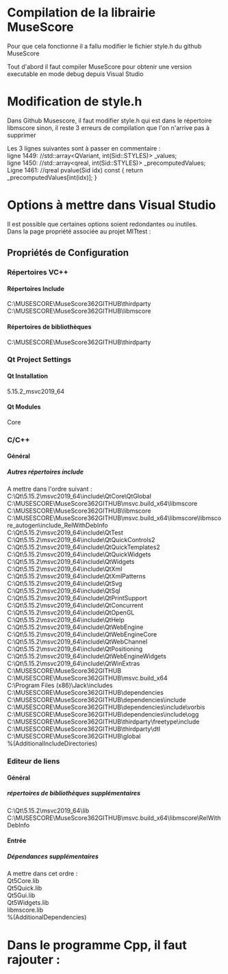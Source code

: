 # Compilation de la librairie MuseScore  
Pour que cela fonctionne il a fallu modifier le fichier style.h du github MuseScore    

Tout d'abord il faut compiler MuseScore pour obtenir une version executable en mode debug depuis Visual Studio  

# Modification de style.h  
Dans Github Musescore, il faut modifier style.h qui est dans le répertoire libmscore sinon, il reste 3 erreurs de compilation que l'on n'arrive pas à supprimer  

Les 3 lignes suivantes sont à passer en commentaire :    
ligne 1449: //std::array<QVariant, int(Sid::STYLES)> _values;  
ligne 1450: //std::array<qreal, int(Sid::STYLES)> _precomputedValues;  
Ligne 1461: //qreal pvalue(Sid idx) const { return _precomputedValues[int(idx)]; }   

# Options à mettre dans Visual Studio   
Il est possible que certaines options soient redondantes ou inutiles.  
Dans la page propriété associée au projet MITtest :

## Propriétés de Configuration
### Répertoires VC++  
#### Répertoires Include  
C:\MUSESCORE\MuseScore362GITHUB\thirdparty  
C:\MUSESCORE\MuseScore362GITHUB\libmscore  

#### Répertoires de bibliothèques
C:\MUSESCORE\MuseScore362GITHUB\thirdparty   

### Qt Project Settings
#### Qt Installation 
5.15.2_msvc2019_64  

#### Qt Modules
Core  

### C/C++
#### Général
##### Autres répertoires include
A mettre dans l'ordre suivant :  
C:\Qt\5.15.2\msvc2019_64\include\QtCore\QtGlobal  
C:\MUSESCORE\MuseScore362GITHUB\msvc.build_x64\libmscore   
C:\MUSESCORE\MuseScore362GITHUB\libmscore   
C:\MUSESCORE\MuseScore362GITHUB\msvc.build_x64\libmscore\libmscore_autogen\include_RelWithDebInfo  
C:\Qt\5.15.2\msvc2019_64\include\QtTest  
C:\Qt\5.15.2\msvc2019_64\include\QtQuickControls2   
C:\Qt\5.15.2\msvc2019_64\include\QtQuickTemplates2   
C:\Qt\5.15.2\msvc2019_64\include\QtQuickWidgets   
C:\Qt\5.15.2\msvc2019_64\include\QtWidgets   
C:\Qt\5.15.2\msvc2019_64\include\QtXml  
C:\Qt\5.15.2\msvc2019_64\include\QtXmlPatterns   
C:\Qt\5.15.2\msvc2019_64\include\QtSvg   
C:\Qt\5.15.2\msvc2019_64\include\QtSql  
C:\Qt\5.15.2\msvc2019_64\include\QtPrintSupport  
C:\Qt\5.15.2\msvc2019_64\include\QtConcurrent  
C:\Qt\5.15.2\msvc2019_64\include\QtOpenGL  
C:\Qt\5.15.2\msvc2019_64\include\QtHelp  
C:\Qt\5.15.2\msvc2019_64\include\QtWebEngine  
C:\Qt\5.15.2\msvc2019_64\include\QtWebEngineCore  
C:\Qt\5.15.2\msvc2019_64\include\QtWebChannel  
C:\Qt\5.15.2\msvc2019_64\include\QtPositioning  
C:\Qt\5.15.2\msvc2019_64\include\QtWebEngineWidgets  
C:\Qt\5.15.2\msvc2019_64\include\QtWinExtras  
C:\MUSESCORE\MuseScore362GITHUB  
C:\MUSESCORE\MuseScore362GITHUB\msvc.build_x64  
C:\Program Files (x86)\Jack\includes  
C:\MUSESCORE\MuseScore362GITHUB\dependencies  
C:\MUSESCORE\MuseScore362GITHUB\dependencies\include  
C:\MUSESCORE\MuseScore362GITHUB\dependencies\include\vorbis  
C:\MUSESCORE\MuseScore362GITHUB\dependencies\include\ogg   
C:\MUSESCORE\MuseScore362GITHUB\thirdparty\freetype\include   
C:\MUSESCORE\MuseScore362GITHUB\thirdparty\dtl  
C:\MUSESCORE\MuseScore362GITHUB\global  
%(AdditionalIncludeDirectories)  

### Editeur de liens
#### Général
##### répertoires de bibliothèques supplémentaires
C:\Qt\5.15.2\msvc2019_64\lib  
C:\MUSESCORE\MuseScore362GITHUB\msvc.build_x64\libmscore\RelWithDebInfo  

#### Entrée
##### Dépendances supplémentaires
A mettre dans cet ordre :  
Qt5Core.lib  
Qt5Quick.lib  
Qt5Gui.lib  
Qt5Widgets.lib  
libmscore.lib  
%(AdditionalDependencies)  

# Dans le programme Cpp, il faut rajouter :  

